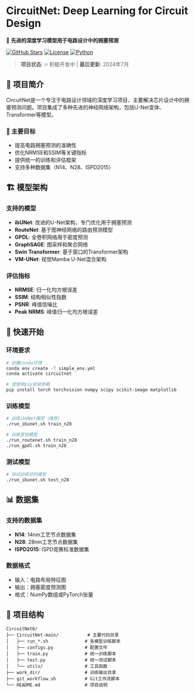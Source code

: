 # CircuitNet: Deep Learning for Circuit Design

🚀 **先进的深度学习模型用于电路设计中的拥塞预测**

[![GitHub Stars](https://img.shields.io/github/stars/hayaseyuukaa/CircuitNet-ML)](https://github.com/hayaseyuukaa/CircuitNet-ML)
[![License](https://img.shields.io/badge/license-MIT-blue.svg)](LICENSE)
[![Python](https://img.shields.io/badge/python-3.8+-blue.svg)](https://python.org)

> **项目状态**: 🔥 积极开发中 | **最后更新**: 2024年7月

## 📖 项目简介

CircuitNet是一个专注于电路设计领域的深度学习项目，主要解决芯片设计中的拥塞预测问题。项目集成了多种先进的神经网络架构，包括U-Net变体、Transformer等模型。

### 🎯 主要目标
- 提高电路拥塞预测的准确性
- 优化NRMSE和SSIM等关键指标
- 提供统一的训练和评估框架
- 支持多种数据集（N14、N28、ISPD2015）

## 🏗️ 模型架构

### 支持的模型
- **ibUNet**: 改进的U-Net架构，专门优化用于拥塞预测
- **RouteNet**: 基于图神经网络的路由预测模型
- **GPDL**: 全卷积网络用于密度预测
- **GraphSAGE**: 图采样和聚合网络
- **Swin Transformer**: 基于窗口的Transformer架构
- **VM-UNet**: 视觉Mamba U-Net混合架构

### 评估指标
- **NRMSE**: 归一化均方根误差
- **SSIM**: 结构相似性指数
- **PSNR**: 峰值信噪比
- **Peak NRMS**: 峰值归一化均方根误差

## 🚀 快速开始

### 环境要求
```bash
# 创建conda环境
conda env create -f simple_env.yml
conda activate circuitnet

# 或使用pip安装依赖
pip install torch torchvision numpy scipy scikit-image matplotlib
```

### 训练模型
```bash
# 训练ibUNet模型（推荐）
./run_ibunet.sh train_n28

# 训练其他模型
./run_routenet.sh train_n28
./run_gpdl.sh train_n28
```

### 测试模型
```bash
# 测试训练好的模型
./run_ibunet.sh test_n28
```

## 📊 数据集

### 支持的数据集
- **N14**: 14nm工艺节点数据集
- **N28**: 28nm工艺节点数据集
- **ISPD2015**: ISPD竞赛标准数据集

### 数据格式
- 输入：电路布局特征图
- 输出：拥塞密度预测图
- 格式：NumPy数组或PyTorch张量

## 🔧 项目结构

```
CircuitNet6/
├── CircuitNet-main/           # 主要代码目录
│   ├── run_*.sh              # 各模型训练脚本
│   ├── configs.py            # 配置文件
│   ├── train.py              # 统一训练脚本
│   ├── test.py               # 统一测试脚本
│   └── utils/                # 工具函数
├── work_dir/                 # 训练输出目录
├── git_workflow.sh           # Git工作流脚本
└── README.md                 # 项目说明
```

